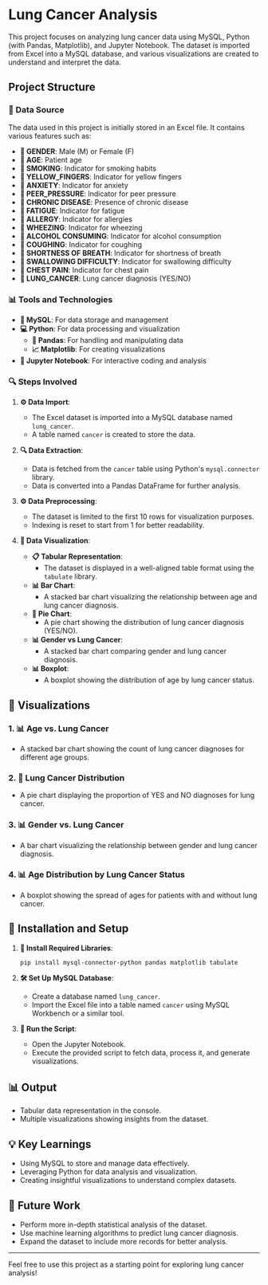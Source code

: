 # Lung Cancer Analysis

This project focuses on analyzing lung cancer data using MySQL, Python (with Pandas, Matplotlib), and Jupyter Notebook. The dataset is imported from Excel into a MySQL database, and various visualizations are created to understand and interpret the data.

## Project Structure

### 📂 Data Source
The data used in this project is initially stored in an Excel file. It contains various features such as:
- **🔵 GENDER**: Male (M) or Female (F)
- **🔵 AGE**: Patient age
- **🔵 SMOKING**: Indicator for smoking habits
- **🔵 YELLOW_FINGERS**: Indicator for yellow fingers
- **🔵 ANXIETY**: Indicator for anxiety
- **🔵 PEER_PRESSURE**: Indicator for peer pressure
- **🔵 CHRONIC DISEASE**: Presence of chronic disease
- **🔵 FATIGUE**: Indicator for fatigue
- **🔵 ALLERGY**: Indicator for allergies
- **🔵 WHEEZING**: Indicator for wheezing
- **🔵 ALCOHOL CONSUMING**: Indicator for alcohol consumption
- **🔵 COUGHING**: Indicator for coughing
- **🔵 SHORTNESS OF BREATH**: Indicator for shortness of breath
- **🔵 SWALLOWING DIFFICULTY**: Indicator for swallowing difficulty
- **🔵 CHEST PAIN**: Indicator for chest pain
- **🔵 LUNG_CANCER**: Lung cancer diagnosis (YES/NO)

### 📊 Tools and Technologies
- **📃 MySQL**: For data storage and management
- **💻 Python**: For data processing and visualization
  - **🐼 Pandas**: For handling and manipulating data
  - **📈 Matplotlib**: For creating visualizations
- **🔬 Jupyter Notebook**: For interactive coding and analysis

### 🔍 Steps Involved

1. **⚙️ Data Import**:
   - The Excel dataset is imported into a MySQL database named `lung_cancer`.
   - A table named `cancer` is created to store the data.

2. **🔍 Data Extraction**:
   - Data is fetched from the `cancer` table using Python's `mysql.connector` library.
   - Data is converted into a Pandas DataFrame for further analysis.

3. **⚙️ Data Preprocessing**:
   - The dataset is limited to the first 10 rows for visualization purposes.
   - Indexing is reset to start from 1 for better readability.

4. **🎨 Data Visualization**:
   - **📋 Tabular Representation**:
     - The dataset is displayed in a well-aligned table format using the `tabulate` library.
   - **📊 Bar Chart**:
     - A stacked bar chart visualizing the relationship between age and lung cancer diagnosis.
   - **🥧 Pie Chart**:
     - A pie chart showing the distribution of lung cancer diagnosis (YES/NO).
   - **📊 Gender vs Lung Cancer**:
     - A stacked bar chart comparing gender and lung cancer diagnosis.
   - **📊 Boxplot**:
     - A boxplot showing the distribution of age by lung cancer status.

## 🎨 Visualizations

### 1. 📊 Age vs. Lung Cancer
- A stacked bar chart showing the count of lung cancer diagnoses for different age groups.

### 2. 🥧 Lung Cancer Distribution
- A pie chart displaying the proportion of YES and NO diagnoses for lung cancer.

### 3. 📊 Gender vs. Lung Cancer
- A bar chart visualizing the relationship between gender and lung cancer diagnosis.

### 4. 📊 Age Distribution by Lung Cancer Status
- A boxplot showing the spread of ages for patients with and without lung cancer.

## 🚀 Installation and Setup

1. **🔧 Install Required Libraries**:
   ```bash
   pip install mysql-connector-python pandas matplotlib tabulate
   ```

2. **🛠️ Set Up MySQL Database**:
   - Create a database named `lung_cancer`.
   - Import the Excel file into a table named `cancer` using MySQL Workbench or a similar tool.

3. **🔦 Run the Script**:
   - Open the Jupyter Notebook.
   - Execute the provided script to fetch data, process it, and generate visualizations.

## 📊 Output

- Tabular data representation in the console.
- Multiple visualizations showing insights from the dataset.

## 💡 Key Learnings
- Using MySQL to store and manage data effectively.
- Leveraging Python for data analysis and visualization.
- Creating insightful visualizations to understand complex datasets.

## 🚒 Future Work
- Perform more in-depth statistical analysis of the dataset.
- Use machine learning algorithms to predict lung cancer diagnosis.
- Expand the dataset to include more records for better analysis.

---

Feel free to use this project as a starting point for exploring lung cancer analysis!

